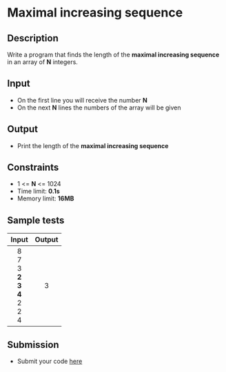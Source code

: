 # Maximal increasing sequence

## Description
Write a program that finds the length of the **maximal increasing sequence** in an array of **N** integers.

## Input
- On the first line you will receive the number **N**
- On the next **N** lines the numbers of the array will be given

## Output
- Print the length of the **maximal increasing sequence**

## Constraints
- 1 <= **N** <= 1024
- Time limit: **0.1s**
- Memory limit: **16MB**

## Sample tests

| Input                                         | Output |
|:---------------------------------------------:|:------:|
| 8<br>7<br>3<br>**2<br>3<br>4**<br>2<br>2<br>4 | 3      |

## Submission
- Submit your code [here](http://bgcoder.com/Contests/Practice/Index/464#4)
